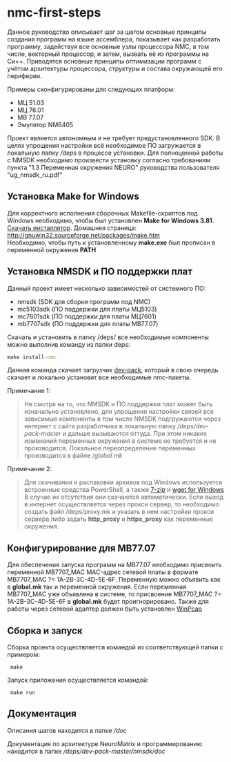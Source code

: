 # nmc-first-steps

Данное руководство описывает шаг за шагом основные принципы
создания программ на языке ассемблера, показывает как
разработать программу, задействуя все основные узлы процессора
NMC, в том числе, векторный процессор, и затем, вызвать её из
программы на Си++.
Приводятся основные принципы оптимизации программ
с учётом архитектуры процессора, структуры и состава окружающей
его периферии.

Примеры сконфигурированы для следующих платформ:
- МЦ 51.03
- МЦ 76.01
- МВ 77.07
- Эмулятор NM6405


Проект является автономным и не требует предустановленного SDK.
В целях упрощения настройки всё необходимое ПО загружается в локальную папку */deps* в процессе установки.
Для полноценной работы с NMSDK необходимо произвести установку согласно требованиям пункта "1.3 Переменная окружения NEURO" руководства пользователя  "ug_nmsdk_ru.pdf"


## Установка Make for Windows
Для корректного исполнения сборочных Makefile-скриптов под Windows необходимо, чтобы был установлен
**Make for Windows 3.81**. [Скачать инсталлятор](http://gnuwin32.sourceforge.net/downlinks/make.php). Домашняя страница: http://gnuwin32.sourceforge.net/packages/make.htm  
Необходимо, чтобы путь к установленному **make.exe** был прописан в переменной окружения **PATH**




##  Установка NMSDK и ПО поддержки плат
Данный проект <nmc-first-steps> имеет несколько зависимостей от системного ПО:
- nmsdk (SDK для сборки программ под NMC)
- mc5103sdk (ПО поддержки для платы МЦ5103)
- mc7601sdk (ПО поддержки для платы МЦ7601)
- mb7707sdk (ПО поддержки для платы МВ77.07)

Скачать и установить в папку /deps/ все необходимые компоненты можно выполнив команду из папки deps:
```bat
make install-nmc 
```
Данная команда скачает загрузчик [dev-pack](https://github.com/RC-MODULE/dev-pack), который в свою очередь скачает и локально установит все необходимые nmc-пакеты. 


Примечание 1:  
> Не смотря на то, что NMSDK и ПО поддержки плат может быть изначально установлено, для 
> упрощения настройки связей все зависимые компоненты в том числе NMSDK подгружаются через интернет с сайта разработчика в локальную папку
> */deps/dev-pack-master* и дальше вызываются оттуда. При этом никаких изменений переменных окружения в системе не требуется и не производится.
> Локальное переопределение переменных производится в файле */global.mk*

Примечание 2:  
> Для скачивания и распаковки архивов под Windows используется встроенные средства PowerShell, а также  [7-zip](http://www.7-zip.org) и [wget for Windows](http://gnuwin32.sourceforge.net/packages/wget.htm)
> В случае их отсутствия они скачаются автоматически. Если выход в интернет осуществляется через прокси сервер, то необходимо создать файл /deps/proxy.mk  и указать в нем настройки прокси сервера
> либо задать **http_proxy** и **https_proxy** как переменные окружения. 

## Конфигурирование для МВ77.07
Для обеспечения запуска программ на МВ77.07 необходимо присвоить переменной MB7707_MAC MAC-адрес сетевой платы в формате MB7707_MAC ?= 1A-2B-3C-4D-5E-6F.
Переменную можно объявить как в **global.mk** так и переменной окружения. Если переменная MB7707_MAC уже объявлена  в системе, то присвоение MB7707_MAC ?= 1A-2B-3C-4D-5E-6F в **global.mk** будет проигнорировано.
Также для работы через сетевой адаптер должен быть установлен [WinPcap](https://www.winpcap.org/install/bin/WinPcap_4_1_3.exe)
 
<!--
## Конфигурирование сборочных проектов
Для генерации сборочных проектов необходимо выполнить команду из корневой директории:
```bat
make configure
```
В результате данной команды для всех примеров будут сгенерированы соответствующие сборочные проекты под каждую плату, определенную в переменной PLATFOTRMS файла *global.mk*.
-->

## Сборка и запуск
Сборка проекта осуществляется командой из соответствующей папки с примером:
```mak
 make 
```

Запуск приложения осуществляется командой:
```mak
 make run
```

## Документация 
Описания шагов находится в папке */doc*  

Документация по архитектуре NeuroMatrix и программированию находится в папке */deps/dev-pack-master/nmsdk/doc*